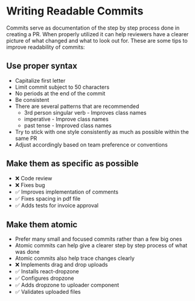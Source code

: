 # Writing Readable Commits
Commits serve as documentation of the step by step process done in creating a PR. When properly utilized it can help reviewers have a clearer picture of what changed and what to look out for. These are some tips to improve readability of commits:

## Use proper syntax
- Capitalize first letter
- Limit commit subject to 50 characters
- No periods at the end of the commit
- Be consistent
- There are several patterns that are recommended
	- 3rd person singular verb - Improves class names
	- imperative - Improve class names
	- past tense - Improved class names
- Try to stick with one style consistently as much as possible within the same PR
- Adjust accordingly based on team preference or conventions

## Make them as specific as possible
- ❌ Code review
- ❌ Fixes bug
- ✅ Improves implementation of comments
- ✅ Fixes spacing in pdf file
- ✅ Adds tests for invoice approval

## Make them atomic
- Prefer many small and focused commits rather than a few big ones
- Atomic commits can help give a clearer step by step process of what was done
- Atomic commits also help trace changes clearly
- ❌ Implements drag and drop uploads
- ✅ Installs react-dropzone
- ✅ Configures dropzone
- ✅ Adds dropzone to uploader component
- ✅ Validates uploaded files
